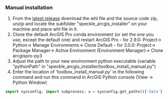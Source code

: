 ### Manual installation

1. From the [latest release](https://github.com/specklesystems/speckle-arcgis/releases) download the whl file and the source code zip, unzip and locate the subfolder "speckle_arcgis_installer" on your machine and place whl file in it. 
2. Clone the default ArcGIS Pro conda environment (or set the one you use, except the default one) and restart ArcGIS Pro
       - for 2.9.0: Project-> Python-> Manage Environments-> Clone Default
       - for 3.0.0: Project-> Package Manager-> Active Environment (Environment Manager)-> Clone arcgispro-py3
3. Adjust the path to your new environment python executable (variable "pythonPath" in "speckle_arcgis_installer/toolbox_install_manual.py") 
4. Enter the location of 'toolbox_install_manual.py' in the following command and run this command in ArcGIS Python console (View -> Python Window)

```python
import sysconfig; import subprocess; x = sysconfig.get_paths()['data'] + r"\python.exe"; subprocess.run((x, 'C:\\Users\\pathToFolder\\speckle_arcgis_installer\\toolbox_install_manual.py'), capture_output=True, text=True, shell=True, timeout=1000 )
```


